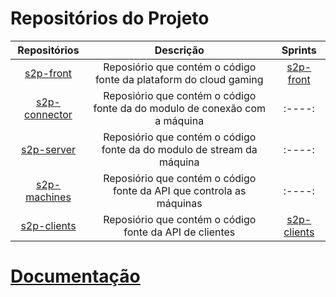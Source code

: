 # Repositórios do Projeto

|                         Repositórios                         |                                 Descrição                                  |                           Sprints                            |
| :----------------------------------------------------------: | :------------------------------------------------------------------------: | :----------------------------------------------------------: |
|     [s2p-front](https://github.com/start2play/s2p-front)     |     Reposiório que contém o código fonte da plataform do cloud gaming      |  [s2p-front](https://github.com/orgs/start2play/projects/3)  |
| [s2p-connector](https://github.com/start2play/s2p-connector) | Reposiório que contém o código fonte da do modulo de conexão com a máquina |                            :----:                            |
|    [s2p-server](https://github.com/start2play/s2p-server)    |   Reposiório que contém o código fonte da do modulo de stream da máquina   |                            :----:                            |
|  [s2p-machines](https://github.com/start2play/s2p-machines)  |    Reposiório que contém o código fonte da API que controla as máquinas    |                            :----:                            |
|   [s2p-clients](https://github.com/start2play/s2p-clients)   |          Reposiório que contém o código fonte da API de clientes           | [s2p-clients](https://github.com/orgs/start2play/projects/5) |

# [Documentação](/Doc_3_Documentacao_do_Projeto_de_Software.pdf)